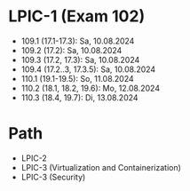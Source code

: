 # LPIC-1 (Exam 102)

- 109.1 (17.1-17.3): Sa, 10.08.2024
- 109.2 (17.2): Sa, 10.08.2024
- 109.3 (17.2, 17.3): Sa, 10.08.2024
- 109.4 (17.2..3, 17.3.5): Sa, 10.08.2024
- 110.1 (19.1-19.5): So, 11.08.2024
- 110.2 (18.1, 18.2, 19.6): Mo, 12.08.2024
- 110.3 (18.4, 19.7): Di, 13.08.2024

# Path

- LPIC-2
- LPIC-3 (Virtualization and Containerization)
- LPIC-3 (Security)
